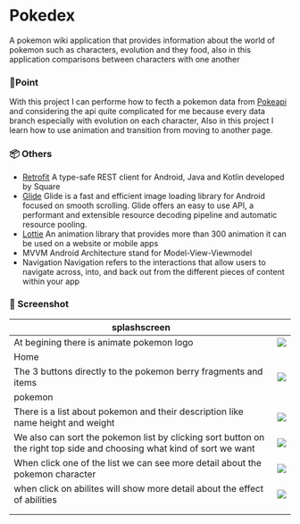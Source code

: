 # Pokedex

A pokemon wiki application that provides information about the world of pokemon such as characters, evolution and they food, also in this application comparisons between characters with one another

### 🎯Point

With this project I can performe how to fecth a pokemon data from [Pokeapi](https://pokeapi.co/docs/v2) and considering the api quite complicated for me because every data branch especially with evolution on each character, Also in this project I learn how to use animation and transition from moving to another page.

### 📦 Others 

 - [Retrofit](http://square.github.io/retrofit/)
A type-safe REST  client for Android, Java and Kotlin developed by Square
 - [Glide](https://bumptech.github.io/glide/)
Glide is a fast and efficient image loading library for Android focused on smooth scrolling. Glide offers an easy to use API, a performant and extensible resource decoding pipeline and automatic resource pooling.
 - [Lottie](https://lottiefiles.com/)
 An animation library that provides more than 300 animation it can be used on a website or mobile apps
 - MVVM
 Android Architecture stand for Model-View-Viewmodel
 - Navigation
Navigation refers to the interactions that allow users to navigate across, into, and back out from the different pieces of content within your app

### 📱 Screenshot

| splashscreen |  |
|--|--|
| At begining there is animate pokemon logo  | ![](https://firebasestorage.googleapis.com/v0/b/tes2-3df69.appspot.com/o/Pokedex%2FScreenshot_20220211_135239.png?alt=media&token=71ce4102-7b88-4e4b-afa2-9137e7e61048 ) |
| Home |  |
|The 3 buttons directly to the pokemon berry fragments and items  | ![](https://firebasestorage.googleapis.com/v0/b/tes2-3df69.appspot.com/o/Pokedex%2FScreenshot_20220209_161849.png?alt=media&token=3f950131-ef54-42e0-b7bc-e4dd3b59ba9c) |
| pokemon |  |
| There is a list about pokemon and their description like name height and weight  | ![](https://firebasestorage.googleapis.com/v0/b/tes2-3df69.appspot.com/o/Pokedex%2FScreenshot_20220211_155141.png?alt=media&token=18342728-03dc-4983-b370-fc5197583b38) |
| We also can sort the pokemon list by clicking sort button on the right top side and choosing what kind of sort we want |![](https://firebasestorage.googleapis.com/v0/b/tes2-3df69.appspot.com/o/Pokedex%2FScreenshot_20220211_155150.png?alt=media&token=403de23a-9536-49dc-ab75-bad45b23b252)  |
| When click one of the list we can see more detail about the pokemon character | ![](https://firebasestorage.googleapis.com/v0/b/tes2-3df69.appspot.com/o/Pokedex%2FScreenshot_20220211_155200.png?alt=media&token=aa211962-a346-410b-b66b-81d0e7a4afb3) |
| when click on abilites will show more detail about the effect of abilities |   ![](https://firebasestorage.googleapis.com/v0/b/tes2-3df69.appspot.com/o/Pokedex%2FScreenshot_20220211_160712.png?alt=media&token=c3b9d7a6-80fe-4ce6-9c68-c5a22b965e40) |
|  |  |
|  |  |




